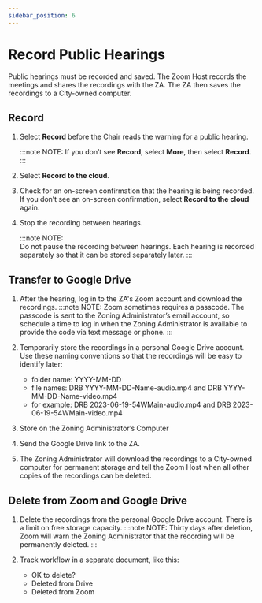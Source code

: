 ```yaml
---
sidebar_position: 6
---
```


# Record Public Hearings

Public hearings must be recorded and saved. The Zoom Host records the meetings and shares the recordings with the ZA. The ZA then saves the recordings to a City-owned computer.

## Record 

1. Select **Record** before the Chair reads the warning for a public hearing.

    :::note NOTE:
    If you don’t see **Record**, select **More**, then select **Record**.
    :::

1. Select **Record to the cloud**.

1. Check for an on-screen confirmation that the hearing is being recorded. If you don’t see an on-screen confirmation, select **Record to the cloud** again.

1. Stop the recording between hearings.

    :::note NOTE:  
    Do not pause the recording between hearings. Each hearing is recorded separately so that it can be stored separately later.
    :::

## Transfer to Google Drive

1. After the hearing, log in to the ZA's Zoom account and download the recordings. 
    :::note NOTE:
    Zoom sometimes requires a passcode. The passcode is sent to the Zoning Administrator’s email account, so schedule a time to log in when the Zoning Administrator is available to provide the code via text message or phone.
    :::

1. Temporarily store the recordings in a personal Google Drive account. Use these naming conventions so that the recordings will be easy to identify later:
    * folder name:  YYYY-MM-DD
    * file names: DRB YYYY-MM-DD-Name-audio.mp4 and  DRB YYYY-MM-DD-Name-video.mp4
    * for example: DRB 2023-06-19-54WMain-audio.mp4 and DRB 2023-06-19-54WMain-video.mp4

1. Store on the Zoning Administrator’s Computer

1. Send the Google Drive link to the ZA.

1. The Zoning Administrator will download the recordings to a City-owned computer for permanent storage and tell the Zoom Host when all other copies of the recordings can be deleted.

## Delete from Zoom and Google Drive 

1. Delete the recordings from the personal Google Drive account. There is a limit on free storage capacity.
    :::note NOTE:
    Thirty days after deletion, Zoom will warn the Zoning Administrator that the recording will be permanently deleted.
    :::

1. Track workflow in a separate document, like this:
    * OK to delete?
    * Deleted from Drive
    * Deleted from Zoom
